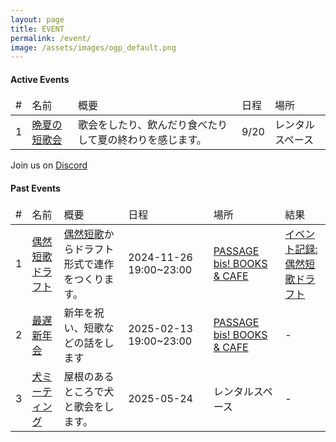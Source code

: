 ```yaml
---
layout: page
title: EVENT
permalink: /event/
image: /assets/images/ogp_default.png
---
```


#### Active Events

<table class="table table-striped table-bordered">
  <thead>
    <tr>
      <td>#</td>
      <td>名前</td>
      <td>概要</td>
      <td>日程</td>
      <td>場所</td>
    </tr>
  </thead>
  <tbody class="table-group-divider">
    <tr>
      <td>1</td>
      <td><a href="/event/flatline-4">晩夏の短歌会</a></td>
      <td>歌会をしたり、飲んだり食べたりして夏の終わりを感じます。</td>
      <td>9/20</td>
      <td>レンタルスペース</td>
    </tr>
  </tbody>
</table>

Join us on <i class="fa-brands fa-discord"></i> [Discord](https://discord.gg/WyV2XHN6z2)

#### Past Events

<table class="table table-striped table-bordered">
  <thead>
    <tr>
      <td>#</td>
      <td>名前</td>
      <td>概要</td>
      <td>日程</td>
      <td>場所</td>
      <td>結果</td>
    </tr>
  </thead>
  <tbody class="table-group-divider">
    <tr>
      <td>1</td>
      <td><a href="/event/flatline-1">偶然短歌ドラフト</a></td>
      <td><a href="https://x.com/g57577">偶然短歌</a>からドラフト形式で連作をつくります。</td>
      <td>2024-11-26 19:00~23:00</td>
      <td><a href="https://maps.app.goo.gl/B7PyzZxTCvZpaeU48">PASSAGE bis! BOOKS &amp; CAFE</a></td>
      <td><a href="/guzen-tanka-draft">イベント記録: 偶然短歌ドラフト</a></td>
    </tr>
    <tr>
      <td>2</td>
      <td><a href="/event/flatline-2">最遅新年会</a></td>
      <td>新年を祝い、短歌などの話をします</td>
      <td>2025-02-13 19:00~23:00</td>
      <td><a href="https://maps.app.goo.gl/B7PyzZxTCvZpaeU48">PASSAGE bis! BOOKS &amp; CAFE</a></td>
      <td>-</td>
    </tr>
    <tr>
      <td>3</td>
      <td><a href="/event/flatline-3">犬ミーティング</a></td>
      <td>屋根のあるところで犬と歌会をします。</td>
      <td>2025-05-24</td>
      <td>レンタルスペース</td>
      <td>-</td>
    </tr>
  </tbody>
</table>
